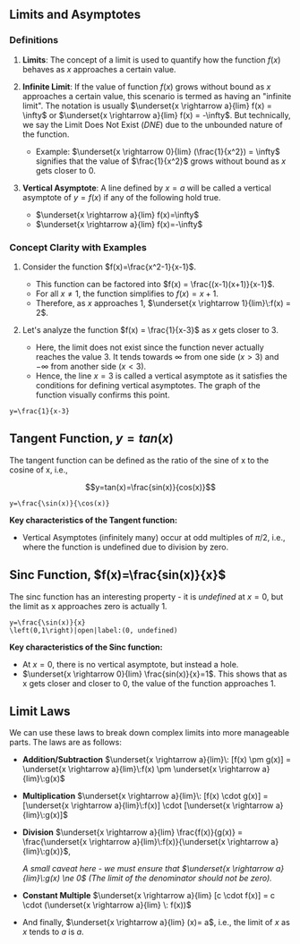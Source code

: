 ## Limits and Asymptotes
### Definitions
1. **Limits**: The concept of a limit is used to quantify how the function $f(x)$ behaves as $x$ approaches a certain value.

2. **Infinite Limit**: If the value of function $f(x)$ grows without bound as $x$ approaches a certain value, this scenario is termed as having an "infinite limit". The notation is usually $\underset{x \rightarrow a}{lim} f(x) = \infty$ or $\underset{x \rightarrow a}{lim} f(x) = -\infty$. But technically, we say the Limit Does Not Exist ($DNE$) due to the unbounded nature of the function.
   - Example: $\underset{x \rightarrow 0}{lim} (\frac{1}{x^2}) = \infty$ signifies that the value of $\frac{1}{x^2}$ grows without bound as $x$ gets closer to 0.

3. **Vertical Asymptote**: A line defined by $x=a$ will be called a vertical asymptote of $y=f(x)$ if any of the following hold true.
   - $\underset{x \rightarrow a}{lim} f(x)=\infty$
   - $\underset{x \rightarrow a}{lim} f(x)=-\infty$

### Concept Clarity with Examples
1. Consider the function $f(x)=\frac{x^2-1}{x-1}$.
   - This function can be factored into $f(x) = \frac{(x-1)(x+1)}{x-1}$.
   - For all $x \ne 1$, the function simplifies to $f(x)=x+1$.
   - Therefore, as $x$ approaches $1$, $\underset{x \rightarrow 1}{lim}\:f(x) = 2$.

2. Let's analyze the function $f(x) = \frac{1}{x-3}$ as $x$ gets closer to $3$.
   - Here, the limit does not exist since the function never actually reaches the value $3$. It tends towards $\infty$ from one side ($x>3$) and $-\infty$ from another side ($x<3$).
   - Hence, the line $x=3$ is called a vertical asymptote as it satisfies the conditions for defining vertical asymptotes. The graph of the function visually confirms this point.

```desmos-graph
y=\frac{1}{x-3}

```

## Tangent Function, $y=tan(x)$

The tangent function can be defined as the ratio of the sine of x to the cosine of x, i.e.,

$$y=tan(x)=\frac{sin(x)}{cos(x)}$$

```desmos-graph
y=\frac{\sin(x)}{\cos(x)}
```

**Key characteristics of the Tangent function:**

- Vertical Asymptotes (infinitely many) occur at odd multiples of ${\pi}/{2}$, i.e., where the function is undefined due to division by zero.

## Sinc Function, $f(x)=\frac{sin(x)}{x}$

The sinc function has an interesting property - it is $undefined$ at $x=0$, but the limit as x approaches zero is actually 1.

```desmos-graph
y=\frac{\sin(x)}{x}
\left(0,1\right)|open|label:(0, undefined)
```


**Key characteristics of the Sinc function:**

- At $x=0$, there is no vertical asymptote, but instead a hole.
- $\underset{x \rightarrow 0}{lim} \frac{sin(x)}{x}=1$. This shows that as x gets closer and closer to 0, the value of the function approaches 1.

## Limit Laws

We can use these laws to break down complex limits into more manageable parts. The laws are as follows:

- **Addition/Subtraction**
$\underset{x \rightarrow a}{lim}\: [f(x) \pm g(x)] = \underset{x \rightarrow a}{lim}\:f(x) \pm \underset{x \rightarrow a}{lim}\:g(x)$

- **Multiplication**
$\underset{x \rightarrow a}{lim}\: [f(x) \cdot g(x)] = [\underset{x \rightarrow a}{lim}\:f(x)] \cdot [\underset{x \rightarrow a}{lim}\:g(x)]$

- **Division**
$\underset{x \rightarrow a}{lim} \frac{f(x)}{g(x)} = \frac{\underset{x \rightarrow a}{lim}\:f(x)}{\underset{x \rightarrow a}{lim}\:g(x)}$,

  *A small caveat here - we must ensure that $\underset{x \rightarrow a}{lim}\:g(x) \ne 0$ (The limit of the denominator should not be zero).*

- **Constant Multiple**
$\underset{x \rightarrow a}{lim} [c \cdot f(x)] = c \cdot (\underset{x \rightarrow a}{lim} \: f(x))$

- And finally,
$\underset{x \rightarrow a}{lim} (x)= a$, i.e., the limit of $x$ as $x$ tends to $a$ is $a$.